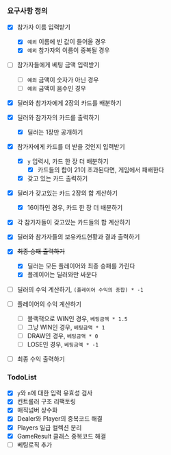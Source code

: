 ### 요구사항 정의
- [x] 참가자 이름 입력받기
  - [x] `예외` 이름에 빈 값이 들어올 경우
  - [x] `예외` 참가자의 이름이 중복될 경우
- [ ] 참가자들에게 베팅 금액 입력받기
  - [ ] `예외` 금액이 숫자가 아닌 경우
  - [ ] `예외` 금액이 음수인 경우
- [x] 딜러와 참가자에게 2장의 카드를 배분하기
- [x] 딜러와 참가자의 카드를 출력하기
    - [x] 딜러는 1장만 공개하기
- [x] 참가자에게 카드를 더 받을 것인지 입력받기
    - [x] `y` 입력시, 카드 한 장 더 배분하기
        - [x] 카드들의 합이 21이 초과된다면, 게임에서 패배한다
    - [x] 갖고 있는 카드 출력하기
- [x] 딜러가 갖고있는 카드 2장의 합 계산하기
    - [x] 16이하인 경우, 카드 한 장 더 배분하기
- [x] 각 참가자들이 갖고있는 카드들의 합 계산하기
- [x] 딜러와 참가자들의 보유카드현황과 결과 출력하기
- [x] ~~최종 승패 출력하기~~ 
  - [x] 딜러는 모든 플레이어와 최종 승패를 가린다
  - [x] 플레이어는 딜러와만 싸운다
- [ ] 딜러의 수익 계산하기, `(플레이어 수익의 총합) * -1`
- [ ] 플레이어의 수익 계산하기
  - [ ] 블랙잭으로 WIN인 경우, `베팅금액 * 1.5`
  - [ ] 그냥 WIN인 경우, `베팅금액 * 1`
  - [ ] DRAW인 경우, `베팅금액 * 0`
  - [ ] LOSE인 경우, `베팅금액 * -1`
- [ ] 최종 수익 출력하기


### TodoList
- [x] `y`와 `n`에 대한 입력 유효성 검사
- [x] 컨트롤러 구조 리팩토링
- [x] 매직넘버 상수화
- [x] Dealer와 Player의 중복코드 해결
- [x] Players 일급 컬렉션 분리
- [x] GameResult 클래스 중복코드 해결
- [ ] 베팅로직 추가